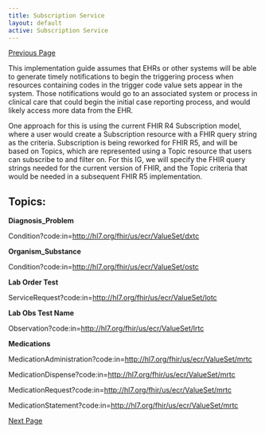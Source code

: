 ```yaml
---
title: Subscription Service
layout: default
active: Subscription Service
---
```


[Previous Page](Electronic_Reporting_and_Surveillance_Distribution_(eRSD)_Transaction_and_Profiles.html)

This implementation guide assumes that EHRs or other systems will be able to generate timely notifications to begin the triggering process when resources containing codes in the trigger code value sets appear in the system. Those notifications would go to an associated system or process in clinical care that could begin the initial case reporting process, and would likely access more data from the EHR.


One approach for this is using the current FHIR R4 Subscription model, where a user would create a Subscription resource with a FHIR query string as the criteria. Subscription is being reworked for FHIR R5, and will be based on Topics, which are represented using a Topic resource that users can subscribe to and filter on. For this IG, we will specify the FHIR query strings needed for the current version of FHIR, and the Topic criteria that would be needed in a subsequent FHIR R5 implementation.

## Topics:
**Diagnosis_Problem**

Condition?code:in=http://hl7.org/fhir/us/ecr/ValueSet/dxtc

**Organism_Substance**

Condition?code:in=http://hl7.org/fhir/us/ecr/ValueSet/ostc

**Lab Order Test**

ServiceRequest?code:in=http://hl7.org/fhir/us/ecr/ValueSet/lotc

**Lab Obs Test Name**

Observation?code:in=http://hl7.org/fhir/us/ecr/ValueSet/lrtc

**Medications**

MedicationAdministration?code:in=http://hl7.org/fhir/us/ecr/ValueSet/mrtc

MedicationDispense?code:in=http://hl7.org/fhir/us/ecr/ValueSet/mrtc

MedicationRequest?code:in=http://hl7.org/fhir/us/ecr/ValueSet/mrtc

MedicationStatement?code:in=http://hl7.org/fhir/us/ecr/ValueSet/mrtc

[Next Page](Transport_Options.html)